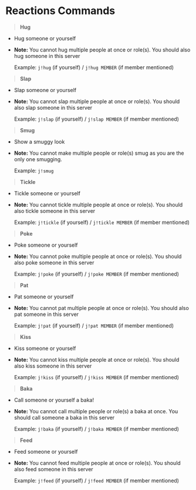 # Reactions Commands

>**Hug**

* Hug someone or yourself
* **Note:** You cannot hug multiple people at once or role(s). You should also hug someone in this server

    Example: `j!hug` (if yourself) / `j!hug MEMBER` (if member mentioned)

>**Slap**

* Slap someone or yourself
* **Note:** You cannot slap multiple people at once or role(s). You should also slap someone in this server

    Example: `j!slap` (if yourself) / `j!slap MEMBER` (if member mentioned)

>**Smug**

* Show a smuggy look
* **Note:** You cannot make multiple people or role(s) smug as you are the only one smugging.

    Example: `j!smug`

>**Tickle**

* Tickle someone or yourself
* **Note:** You cannot tickle multiple people at once or role(s). You should also tickle someone in this server

    Example: `j!tickle` (if yourself) / `j!tickle MEMBER` (if member mentioned)

>**Poke**

* Poke someone or yourself
* **Note:** You cannot poke multiple people at once or role(s). You should also poke someone in this server

    Example: `j!poke` (if yourself) / `j!poke MEMBER` (if member mentioned)

>**Pat**

* Pat someone or yourself
* **Note:** You cannot pat multiple people at once or role(s). You should also pat someone in this server

    Example: `j!pat` (if yourself) / `j!pat MEMBER` (if member mentioned)

>**Kiss**

* Kiss someone or yourself
* **Note:** You cannot kiss multiple people at once or role(s). You should also kiss someone in this server

    Example: `j!kiss` (if yourself) / `j!kiss MEMBER` (if member mentioned)

>**Baka**

* Call someone or yourself a baka!
* **Note:** You cannot call multiple people or role(s) a baka at once. You should call someone a baka in this server

    Example: `j!baka` (if yourself) / `j!baka MEMBER` (if member mentioned)

>**Feed**

* Feed someone or yourself
* **Note:** You cannot feed multiple people at once or role(s). You should also feed someone in this server

    Example: `j!feed` (if yourself) / `j!feed MEMBER` (if member mentioned)
